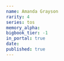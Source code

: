 ```yaml
---
name: Amanda Grayson
rarity: 4
series: tos
memory_alpha:
bigbook_tier: -1
in_portal: true
date:
published: true
---
```



